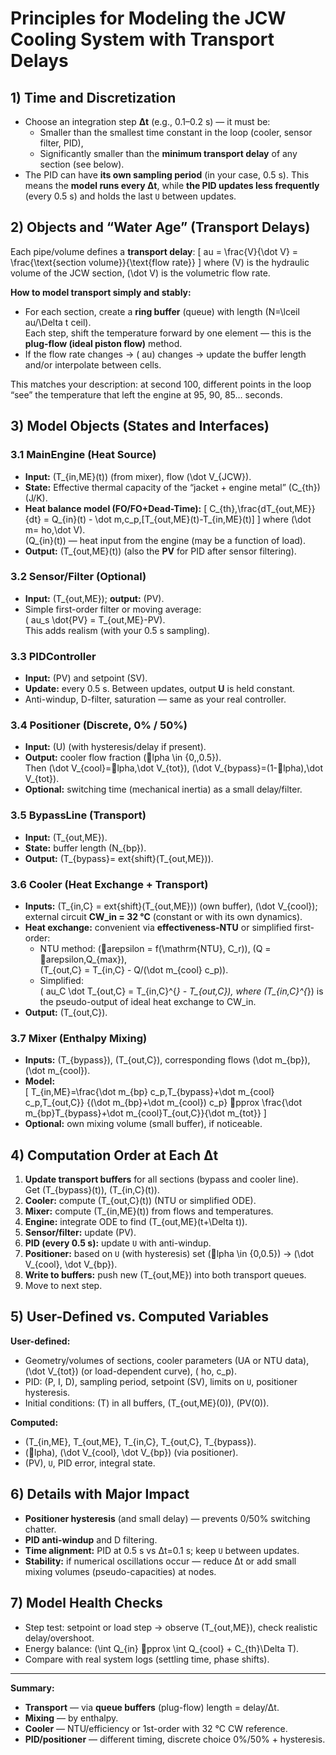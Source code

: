 # Principles for Modeling the JCW Cooling System with Transport Delays

## 1) Time and Discretization
- Choose an integration step **Δt** (e.g., 0.1–0.2 s) — it must be:
  - Smaller than the smallest time constant in the loop (cooler, sensor filter, PID),  
  - Significantly smaller than the **minimum transport delay** of any section (see below).
- The PID can have **its own sampling period** (in your case, 0.5 s). This means the **model runs every Δt**, while **the PID updates less frequently** (every 0.5 s) and holds the last `U` between updates.

## 2) Objects and “Water Age” (Transport Delays)
Each pipe/volume defines a **transport delay**:
\[
	au = \frac{V}{\dot V} = \frac{\text{section volume}}{\text{flow rate}}
\]
where \(V\) is the hydraulic volume of the JCW section, \(\dot V\) is the volumetric flow rate.

**How to model transport simply and stably:**
- For each section, create a **ring buffer** (queue) with length \(N=\lceil 	au/\Delta t ceil\).  
  Each step, shift the temperature forward by one element — this is the **plug-flow (ideal piston flow)** method.
- If the flow rate changes → \(	au\) changes → update the buffer length and/or interpolate between cells.

This matches your description: at second 100, different points in the loop “see” the temperature that left the engine at 95, 90, 85… seconds.

## 3) Model Objects (States and Interfaces)

### 3.1 MainEngine (Heat Source)
- **Input:** \(T_{in,ME}(t)\) (from mixer), flow \(\dot V_{JCW}\).
- **State:** Effective thermal capacity of the “jacket + engine metal” \(C_{th}\) (J/K).
- **Heat balance model (FO/FO+Dead-Time):**
  \[
  C_{th}\,\frac{dT_{out,ME}}{dt} = Q_{in}(t) - \dot m\,c_p\,[T_{out,ME}(t)-T_{in,ME}(t)]
  \]
  where \(\dot m=ho\,\dot V\).  
  \(Q_{in}(t)\) — heat input from the engine (may be a function of load).
- **Output:** \(T_{out,ME}(t)\) (also the **PV** for PID after sensor filtering).

### 3.2 Sensor/Filter (Optional)
- **Input:** \(T_{out,ME}\); **output:** \(PV\).
- Simple first-order filter or moving average:  
  \(	au_s \dot{PV} = T_{out,ME}-PV\).  
  This adds realism (with your 0.5 s sampling).

### 3.3 PIDController
- **Input:** \(PV\) and setpoint \(SV\).
- **Update:** every 0.5 s. Between updates, output **U** is held constant.
- Anti-windup, D-filter, saturation — same as your real controller.

### 3.4 Positioner (Discrete, 0% / 50%)
- **Input:** \(U\) (with hysteresis/delay if present).
- **Output:** cooler flow fraction \(lpha \in \{0,\,0.5\}\).  
  Then \(\dot V_{cool}=lpha\,\dot V_{tot}\), \(\dot V_{bypass}=(1-lpha)\,\dot V_{tot}\).
- **Optional:** switching time (mechanical inertia) as a small delay/filter.

### 3.5 BypassLine (Transport)
- **Input:** \(T_{out,ME}\).
- **State:** buffer length \(N_{bp}\).
- **Output:** \(T_{bypass}= 	ext{shift}(T_{out,ME})\).

### 3.6 Cooler (Heat Exchange + Transport)
- **Inputs:** \(T_{in,C} = 	ext{shift}(T_{out,ME})\) (own buffer), \(\dot V_{cool}\); external circuit **CW_in = 32 °C** (constant or with its own dynamics).
- **Heat exchange:** convenient via **effectiveness-NTU** or simplified first-order:
  - NTU method: \(arepsilon = f(\mathrm{NTU}, C_r)\), \(Q = arepsilon\,Q_{max}\),  
    \(T_{out,C} = T_{in,C} - Q/(\dot m_{cool} c_p)\).
  - Simplified:  
    \(	au_C \dot T_{out,C} = T_{in,C}^{*} - T_{out,C}\), where \(T_{in,C}^{*}\) is the pseudo-output of ideal heat exchange to CW_in.
- **Output:** \(T_{out,C}\).

### 3.7 Mixer (Enthalpy Mixing)
- **Inputs:** \(T_{bypass}\), \(T_{out,C}\), corresponding flows \(\dot m_{bp}\), \(\dot m_{cool}\).
- **Model:**  
  \[
  T_{in,ME}=\frac{\dot m_{bp} c_p\,T_{bypass}+\dot m_{cool} c_p\,T_{out,C}}
                  {(\dot m_{bp}+\dot m_{cool}) c_p}
  pprox \frac{\dot m_{bp}T_{bypass}+\dot m_{cool}T_{out,C}}{\dot m_{tot}}
  \]
- **Optional:** own mixing volume (small buffer), if noticeable.

## 4) Computation Order at Each Δt
1. **Update transport buffers** for all sections (bypass and cooler line).  
   Get \(T_{bypass}(t)\), \(T_{in,C}(t)\).
2. **Cooler:** compute \(T_{out,C}(t)\) (NTU or simplified ODE).
3. **Mixer:** compute \(T_{in,ME}(t)\) from flows and temperatures.
4. **Engine:** integrate ODE to find \(T_{out,ME}(t+\Delta t)\).
5. **Sensor/filter:** update \(PV\).
6. **PID (every 0.5 s):** update `U` with anti-windup.
7. **Positioner:** based on `U` (with hysteresis) set \(lpha \in \{0,0.5\}\) → \(\dot V_{cool}, \dot V_{bp}\).
8. **Write to buffers:** push new \(T_{out,ME}\) into both transport queues.
9. Move to next step.

## 5) User-Defined vs. Computed Variables
**User-defined:**
- Geometry/volumes of sections, cooler parameters (UA or NTU data), \(\dot V_{tot}\) (or load-dependent curve), \(ho, c_p\).
- PID: \(P, I, D\), sampling period, setpoint \(SV\), limits on `U`, positioner hysteresis.
- Initial conditions: \(T\) in all buffers, \(T_{out,ME}(0)\), \(PV(0)\).

**Computed:**
- \(T_{in,ME}, T_{out,ME}, T_{in,C}, T_{out,C}, T_{bypass}\).
- \(lpha\), \(\dot V_{cool}, \dot V_{bp}\) (via positioner).
- \(PV\), `U`, PID error, integral state.

## 6) Details with Major Impact
- **Positioner hysteresis** (and small delay) — prevents 0/50% switching chatter.
- **PID anti-windup** and D filtering.
- **Time alignment:** PID at 0.5 s vs Δt=0.1 s; keep `U` between updates.
- **Stability:** if numerical oscillations occur — reduce Δt or add small mixing volumes (pseudo-capacities) at nodes.

## 7) Model Health Checks
- Step test: setpoint or load step → observe \(T_{out,ME}\), check realistic delay/overshoot.
- Energy balance: \(\int Q_{in} pprox \int Q_{cool} + C_{th}\Delta T\).
- Compare with real system logs (settling time, phase shifts).

---

**Summary:**  
- **Transport** — via **queue buffers** (plug-flow) length = delay/Δt.  
- **Mixing** — by enthalpy.  
- **Cooler** — NTU/efficiency or 1st-order with 32 °C CW reference.  
- **PID/positioner** — different timing, discrete choice 0%/50% + hysteresis.
